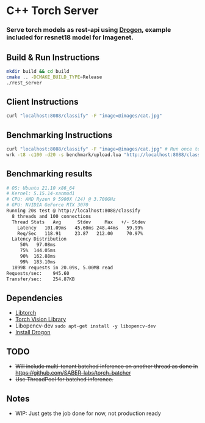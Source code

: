 # C++ Torch Server
### Serve torch models as rest-api using [Drogon](https://github.com/drogonframework/drogon), example included for resnet18 model for Imagenet.

## Build & Run Instructions
```bash
mkdir build && cd build
cmake .. -DCMAKE_BUILD_TYPE=Release
./rest_server
```

## Client Instructions
```bash
curl "localhost:8088/classify" -F "image=@images/cat.jpg"
```

## Benchmarking Instructions
```bash
curl "localhost:8088/classify" -F "image=@images/cat.jpg" # Run once to warmup.
wrk -t8 -c100 -d20 -s benchmark/upload.lua "http://localhost:8088/classify" --latency
```

## Benchmarking results
```bash
# OS: Ubuntu 21.10 x86_64
# Kernel: 5.15.14-xanmod1
# CPU: AMD Ryzen 9 5900X (24) @ 3.700GHz
# GPU: NVIDIA GeForce RTX 3070
Running 20s test @ http://localhost:8088/classify
  8 threads and 100 connections
  Thread Stats   Avg      Stdev     Max   +/- Stdev
    Latency   101.09ms   45.60ms 248.44ms   59.99%
    Req/Sec   118.91     23.87   212.00     70.97%
  Latency Distribution
     50%   97.08ms
     75%  144.05ms
     90%  162.88ms
     99%  183.10ms
  18998 requests in 20.09s, 5.00MB read
Requests/sec:    945.60
Transfer/sec:    254.87KB
```

## Dependencies
* [Libtorch](https://pytorch.org/get-started/locally/)
* [Torch Vision Library](https://github.com/pytorch/vision#using-the-models-on-c)
* Libopencv-dev `sudo apt-get install -y libopencv-dev`
* [Install Drogon](https://github.com/drogonframework/drogon/wiki/ENG-02-Installation)

## TODO
* ~~Will include multi-tenant batched inference on another thread as done in https://github.com/SABER-labs/torch_batcher~~
* ~~Use ThreadPool for batched inference.~~

## Notes
* WIP: Just gets the job done for now, not production ready